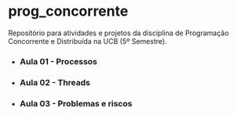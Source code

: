 # prog_concorrente
Repositório para atividades e projetos da disciplina de Programação Concorrente e Distribuída na UCB (5º Semestre).

- ### Aula 01 - Processos
- ### Aula 02 - Threads
- ### Aula 03 - Problemas e riscos